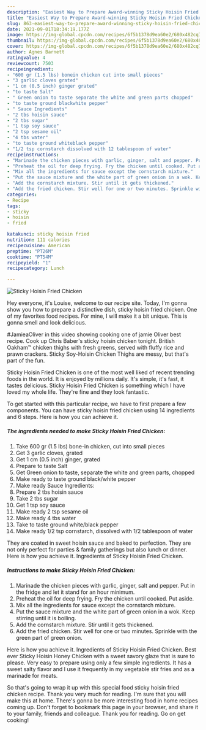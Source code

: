 ```yaml
---
description: "Easiest Way to Prepare Award-winning Sticky Hoisin Fried Chicken"
title: "Easiest Way to Prepare Award-winning Sticky Hoisin Fried Chicken"
slug: 863-easiest-way-to-prepare-award-winning-sticky-hoisin-fried-chicken
date: 2021-09-01T18:34:19.177Z
image: https://img-global.cpcdn.com/recipes/6f5b1378d9ea60e2/680x482cq70/sticky-hoisin-fried-chicken-recipe-main-photo.jpg
thumbnail: https://img-global.cpcdn.com/recipes/6f5b1378d9ea60e2/680x482cq70/sticky-hoisin-fried-chicken-recipe-main-photo.jpg
cover: https://img-global.cpcdn.com/recipes/6f5b1378d9ea60e2/680x482cq70/sticky-hoisin-fried-chicken-recipe-main-photo.jpg
author: Agnes Barnett
ratingvalue: 4
reviewcount: 7503
recipeingredient:
- "600 gr (1.5 lbs) bonein chicken cut into small pieces"
- "3 garlic cloves grated"
- "1 cm (0.5 inch) ginger grated"
- "to taste Salt"
- " Green onion to taste separate the white and green parts chopped"
- "to taste ground blackwhite pepper"
- " Sauce Ingredients"
- "2 tbs hoisin sauce"
- "2 tbs sugar"
- "1 tsp soy sauce"
- "2 tsp sesame oil"
- "4 tbs water"
- "to taste ground whiteblack pepper"
- "1/2 tsp cornstarch dissolved with 12 tablespoon of water"
recipeinstructions:
- "Marinade the chicken pieces with garlic, ginger, salt and pepper. Put in the fridge and let it stand for an hour minimum."
- "Preheat the oil for deep frying. Fry the chicken until cooked. Put aside."
- "Mix all the ingredients for sauce except the cornstarch mixture."
- "Put the sauce mixture and the white part of green onion in a wok. Keep stirring until it is boiling."
- "Add the cornstarch mixture. Stir until it gets thickened."
- "Add the fried chicken. Stir well for one or two minutes. Sprinkle with the green part of green onion."
categories:
- Recipe
tags:
- sticky
- hoisin
- fried

katakunci: sticky hoisin fried 
nutrition: 111 calories
recipecuisine: American
preptime: "PT26M"
cooktime: "PT54M"
recipeyield: "1"
recipecategory: Lunch

---
```



![Sticky Hoisin Fried Chicken](https://img-global.cpcdn.com/recipes/6f5b1378d9ea60e2/680x482cq70/sticky-hoisin-fried-chicken-recipe-main-photo.jpg)

Hey everyone, it's Louise, welcome to our recipe site. Today, I'm gonna show you how to prepare a distinctive dish, sticky hoisin fried chicken. One of my favorites food recipes. For mine, I will make it a bit unique. This is gonna smell and look delicious.

#JamieaOliver in this video showing cooking one of jamie Oliver best recipe. Cook up Chris Baber&#39;s sticky hoisin chicken tonight. British Oakham™ chicken thighs with fresh greens, served with fluffy rice and prawn crackers. Sticky Soy-Hoisin Chicken Thighs are messy, but that&#39;s part of the fun.

Sticky Hoisin Fried Chicken is one of the most well liked of recent trending foods in the world. It is enjoyed by millions daily. It's simple, it's fast, it tastes delicious. Sticky Hoisin Fried Chicken is something which I have loved my whole life. They're fine and they look fantastic.


To get started with this particular recipe, we have to first prepare a few components. You can have sticky hoisin fried chicken using 14 ingredients and 6 steps. Here is how you can achieve it.

<!--inarticleads1-->

##### The ingredients needed to make Sticky Hoisin Fried Chicken:

1. Take 600 gr (1.5 lbs) bone-in chicken, cut into small pieces
1. Get 3 garlic cloves, grated
1. Get 1 cm (0.5 inch) ginger, grated
1. Prepare to taste Salt
1. Get  Green onion to taste, separate the white and green parts, chopped
1. Make ready to taste ground black/white pepper
1. Make ready  Sauce Ingredients:
1. Prepare 2 tbs hoisin sauce
1. Take 2 tbs sugar
1. Get 1 tsp soy sauce
1. Make ready 2 tsp sesame oil
1. Make ready 4 tbs water
1. Take to taste ground white/black pepper
1. Make ready 1/2 tsp cornstarch, dissolved with 1/2 tablespoon of water


They are coated in sweet hoisin sauce and baked to perfection. They are not only perfect for parties &amp; family gatherings but also lunch or dinner. Here is how you achieve it. Ingredients of Sticky Hoisin Fried Chicken. 

<!--inarticleads2-->

##### Instructions to make Sticky Hoisin Fried Chicken:

1. Marinade the chicken pieces with garlic, ginger, salt and pepper. Put in the fridge and let it stand for an hour minimum.
1. Preheat the oil for deep frying. Fry the chicken until cooked. Put aside.
1. Mix all the ingredients for sauce except the cornstarch mixture.
1. Put the sauce mixture and the white part of green onion in a wok. Keep stirring until it is boiling.
1. Add the cornstarch mixture. Stir until it gets thickened.
1. Add the fried chicken. Stir well for one or two minutes. Sprinkle with the green part of green onion.


Here is how you achieve it. Ingredients of Sticky Hoisin Fried Chicken. Best ever Sticky Hoisin Honey Chicken with a sweet savory glaze that is sure to please. Very easy to prepare using only a few simple ingredients. It has a sweet salty flavor and I use it frequently in my vegetable stir fries and as a marinade for meats. 

So that's going to wrap it up with this special food sticky hoisin fried chicken recipe. Thank you very much for reading. I'm sure that you will make this at home. There's gonna be more interesting food in home recipes coming up. Don't forget to bookmark this page in your browser, and share it to your family, friends and colleague. Thank you for reading. Go on get cooking!
